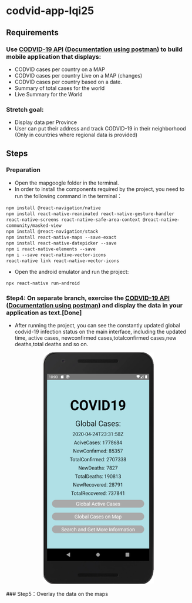 # codvid-app-lqi25
## Requirements
### Use [CODVID-19 API](https://covid19api.com/) ([Documentation using postman](https://documenter.getpostman.com/view/10808728/SzS8rjbc?version=latest)) to build mobile application that displays:
  - CODVID cases per country on a MAP
  - CODVID cases per country Live on a MAP (changes)
  - CODVID cases per country based on a date.
  - Summary of total cases for the world
  - Live Summary for the World
### Stretch goal:
  - Display data per Province
  - User can put their address and track CODVID-19 in their neighborhood (Only in countries where regional data is provided)
 
## Steps
### Preparation
- Open the mapgoogle folder in the terminal.
- In order to install the components required by the project, you need to run the following command in the terminal：
```
npm install @react-navigation/native
npm install react-native-reanimated react-native-gesture-handler react-native-screens react-native-safe-area-context @react-native-community/masked-view
npm install @react-navigation/stack
npm install react-native-maps --save-exact
npm install react-native-datepicker --save
npm i react-native-elements --save
npm i --save react-native-vector-icons
react-native link react-native-vector-icons
```
- Open the android emulator and run the project:
```
npx react-native run-android
```
### Step4: On separate branch, exercise the [CODVID-19 API](https://covid19api.com/) ([Documentation using postman](https://documenter.getpostman.com/view/10808728/SzS8rjbc?version=latest)) and display the data in your application as text.[Done]
- After running the project, you can see the constantly updated global codvid-19 infection status on the main interface, including the updated time, active cases, newconfirmed cases,totalconfirmed cases,new deaths,total deaths and so on.
<p align="center">   
<img src="https://github.com/BUEC500C1/codvid-app-lqi25/blob/codvid-19/img/step4.png" width="300" height="630"/> 
</p>   
### Step5：Overlay the data on the maps
 
